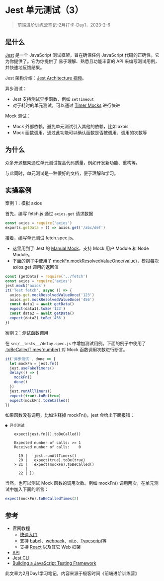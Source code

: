 # Jest 单元测试（3）

> 前端进阶训练营笔记-2月打卡-Day1，2023-2-6

## 是什么

[Jest](https://www.jestjs.cn/) 是一个 JavaScript 测试框架，旨在确保任何 JavaScript 代码的正确性。它为你提供了。它为你提供了 易于理解、熟悉且功能丰富的 API 来编写测试用例，并快速地反馈结果。

Jest 架构介绍：[Jest Architecture 视频](https://www.jestjs.cn/docs/architecture)。

异步测试：

- Jest 支持测试异步函数，例如 `setTimeout`
- 对于耗时的单元测试，可以通过 [Timer Mocks](https://www.jestjs.cn/docs/timer-mocks) 进行快进

Mock 测试：

- Mock 外部依赖，避免单元测试引入其他的依赖，比如 axois
- Mock 函数调用，通过此功能可以确认函数是否被调用、调用的次数等

## 为什么

众多开源框架通过单元测试提高代码质量，例如开发新功能、重构等。

与此同时，单元测试是一种很好的文档，便于理解和学习。

## 实操案例

案例 1：模拟 axios

首先，编写 fetch.js 通过 `axios.get` 请求数据

```js
const axios = require('axios')
exports.getData = () => axios.get('/abc/def')
```

接着，编写单元测试 fetch.spec.js。

- 这里用到了 Jest 的 [Manual Mock](https://www.jestjs.cn/docs/manual-mocks)，支持 Mock 用户 Module 和 Node Module。
- 下面的例子中使用了 [mockFn.mockResolvedValueOnce(value)](https://www.jestjs.cn/docs/mock-function-api#mockfnmockresolvedvaluevalue)，模拟每次 axios.get 调用的返回值

```js
const {getData} = require('../fetch')
const axios = require('axios')
jest.mock('axios')
it('Test fetch', async () => {
  axios.get.mockResolvedValueOnce('123')
  axios.get.mockResolvedValueOnce('456')
  const data1 = await getData()
  expect(data1).toBe('123')
  const data2 = await getData()
  expect(data2).toBe('456')
})
```

案例 2：测试函数调用

在 `src/__tests__/delay.spec.js` 中增加测试用例。下面的例子中使用了 [.toBeCalledTimes(number)](https://www.jestjs.cn/docs/expect#tohavebeencalledtimesnumber) 对 Mock 函数调用次数进行断言。

```js
it('异步测试', done => {
  let mockFn = jest.fn()
  jest.useFakeTimers()
  delay(() => {
    mockFn()
    done()
  })
  jest.runAllTimers()
  expect(true).toBe(true)
  expect(mockFn).toBeCalled()
})
```

如果函数没有调用，比如注释掉 mockFn()，jest 会给出下面报错：

```shell
● 异步测试
                                                          
    expect(jest.fn()).toBeCalled()

    Expected number of calls: >= 1
    Received number of calls:    0

      19 |   jest.runAllTimers()
      20 |   expect(true).toBe(true)
    > 21 |   expect(mockFn).toBeCalled()
         |                  ^
      22 | })
```

当然，也可以测试 Mock 函数的调用次数。例如 mockFn() 调用两次，在单元测试中加入下面的断言：

```js
expect(mockFn).toBeCalledTimes(2)
```

## 参考

- 官网教程
  - [快速入门](https://www.jestjs.cn/docs/getting-started)
  - 支持 [babel](https://www.jestjs.cn/docs/getting-started#%E4%BD%BF%E7%94%A8-babel)、[webpack](https://www.jestjs.cn/docs/webpack)、[vite](https://www.jestjs.cn/docs/getting-started#using-vite)、[Typescript](https://www.jestjs.cn/docs/getting-started#%E4%BD%BF%E7%94%A8-typescript)等
  - 支持 [React](https://www.jestjs.cn/docs/tutorial-react) 以及其它 Web 框架
- [API](https://www.jestjs.cn/docs/api)
- [Jest CLI](https://www.jestjs.cn/docs/cli)
- [Building a JavaScript Testing Framework](https://cpojer.net/posts/building-a-javascript-testing-framework)

此文章为2月Day1学习笔记，内容来源于极客时间《前端进阶训练营》
